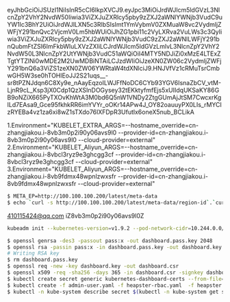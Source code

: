 eyJhbGciOiJSUzI1NiIsInR5cCI6IkpXVCJ9.eyJpc3MiOiJrdWJlcm5ldGVzL3NlcnZpY2VhY2NvdW50Iiwia3ViZXJuZXRlcy5pby9zZXJ2aWNlYWNjb3VudC9uYW1lc3BhY2UiOiJrdWJlLXN5c3RlbSIsImt1YmVybmV0ZXMuaW8vc2VydmljZWFjY291bnQvc2VjcmV0Lm5hbWUiOiJhZG1pbi11c2VyLXRva2VuLWs3c3QyIiwia3ViZXJuZXRlcy5pby9zZXJ2aWNlYWNjb3VudC9zZXJ2aWNlLWFjY291bnQubmFtZSI6ImFkbWluLXVzZXIiLCJrdWJlcm5ldGVzLmlvL3NlcnZpY2VhY2NvdW50L3NlcnZpY2UtYWNjb3VudC51aWQiOiI4MTY5NDJiZi0xMzE4LTExZTgtYTZlNi0wMDE2M2UwMDBiNTAiLCJzdWIiOiJzeXN0ZW06c2VydmljZWFjY291bnQ6a3ViZS1zeXN0ZW06YWRtaW4tdXNlciJ9.HNJVfVz1cRMuTsrCmbwGH5W3se0hTOHlEoJJ2S21uqs__-sr8tPZNJdqn6C8Xy9e_nAayEqzoILWJFfNoDC6CYb93YGV6IsnaZbCV_vtM-LjnR9cL_Ksp3jX0Cdp1QzXSInDOGysey32tEKktyfmfEjs5xUIIdqUKSaKY86GB9oNZiX665PyTXOvKhWtA3M0bd6Q5nW1VNDy2ZtgGUmAjJtSM7CwcxrKgILd7EAsa9_Gce95fkhkRR6imYVYr_oOKr14APw4J_OY82oauuyPX0LIs_rMYCIzRYEBa4vz1za6xi8wZ1sTXdo76lXFDpR3Ufutlx6oneX5nub_BCLikA

1.Environment="KUBELET_EXTRA_ARGS=--hostname_override=cn-zhangjiakou.i-8vb3m0p2i90y06avs9l0 --provider-id=cn-zhangjiakou.i-8vb3m0p2i90y06avs9l0 --cloud-provider=external"
2.Environment="KUBELET_Aliyun_ARGS=--hostname_override=cn-zhangjiakou.i-8vbcl3ryz9e3ghcgg3cf --provider-id=cn-zhangjiakou.i-8vbcl3ryz9e3ghcgg3cf --cloud-provider=external"
3.Environment="KUBELET_Aliyun_ARGS=--hostname_override=cn-zhangjiakou.i-8vb9fdmx48wpnlzwxsfr --provider-id=cn-zhangjiakou.i-8vb9fdmx48wpnlzwxsfr --cloud-provider=external"
```bash
$ META_EP=http://100.100.100.200/latest/meta-data
$ echo `curl -s http://100.100.100.200/latest/meta-data/region-id`.`curl -s http://100.100.100.200/latest/meta-data/instance-id`
```  
410115424@qq.com
iZ8vb3m0p2i90y06avs9l0Z
```bash
kubeadm init --kubernetes-version=v1.9.2 --pod-network-cidr=10.244.0.0/16 --node-name=cn-zhangjiakou.i-8vb3m0p2i90y06avs9l0
``` 

```bash
$ openssl genrsa -des3 -passout pass:x -out dashboard.pass.key 2048
$ openssl rsa -passin pass:x -in dashboard.pass.key -out dashboard.key
# Writing RSA key
$ rm dashboard.pass.key
$ openssl req -new -key dashboard.key -out dashboard.csr
$ openssl x509 -req -sha256 -days 365 -in dashboard.csr -signkey dashboard.key -out dashboard.crt
$ kubectl create secret generic kubernetes-dashboard-certs --from-file=$HOME/certs -n kube-system
$ kubectl create -f admin-user.yaml -f heapster-rbac.yaml  -f heapster.yaml -f kubernetes-dashboard.yaml
$ kubectl -n kube-system describe secret $(kubectl -n kube-system get secret | grep admin-user | awk '{print $1}')
``` 